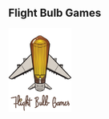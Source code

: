 ## Flight Bulb Games
<img src="/content/IMG_4223.PNG" alt="Flight Bulb Games" align="left" width="25%" >
